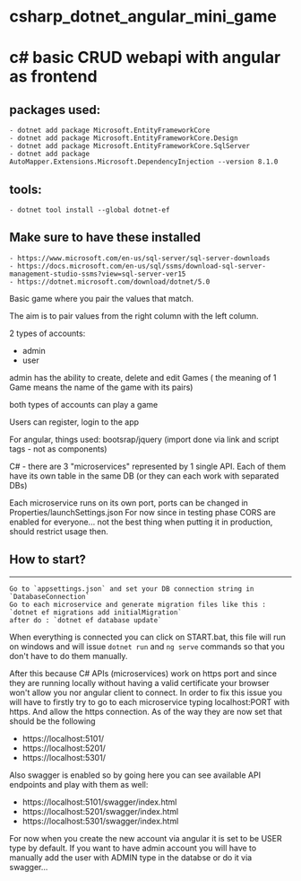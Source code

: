 # csharp_dotnet_angular_mini_game
# c# basic CRUD webapi with angular as frontend

## packages used:
	- dotnet add package Microsoft.EntityFrameworkCore
	- dotnet add package Microsoft.EntityFrameworkCore.Design
	- dotnet add package Microsoft.EntityFrameworkCore.SqlServer
	- dotnet add package AutoMapper.Extensions.Microsoft.DependencyInjection --version 8.1.0

## tools:
	- dotnet tool install --global dotnet-ef

## Make sure to have these installed
	- https://www.microsoft.com/en-us/sql-server/sql-server-downloads
	- https://docs.microsoft.com/en-us/sql/ssms/download-sql-server-management-studio-ssms?view=sql-server-ver15
	- https://dotnet.microsoft.com/download/dotnet/5.0

Basic game where you pair the values that match.

The aim is to pair values from the right column with the left column.

2 types of accounts:
 - admin
 - user

admin has the ability to create, delete and edit Games ( the meaning of 1 Game means the name of the game with its pairs)

both types of accounts can play a game

Users can register, login to the app

For angular, things used: bootsrap/jquery (import done via link and script tags - not as components)

C# - there are 3 "microservices" represented by 1 single API. Each of them have its own table in the same DB (or they can each work with separated DBs)

Each microservice runs on its own port, ports can be changed in Properties/launchSettings.json
For now since in testing phase CORS are enabled for everyone... not the best thing when putting it in production, should restrict usage then.

## How to start?
---
	Go to `appsettings.json` and set your DB connection string in `DatabaseConnection`
	Go to each microservice and generate migration files like this : `dotnet ef migrations add initialMigration`
	after do : `dotnet ef database update`

When everything is connected you can click on START.bat, this file will run on windows and will issue `dotnet run` and `ng serve` commands so that you don't have to do them manually.

After this because C# APIs (microservices) work on https port and since they are running locally without having a valid certificate your browser won't allow you nor angular client to connect. In order to fix this issue you will have to firstly try to go to each microservice typing localhost:PORT with https. And allow the https connection. As of the way they are now set that should be the following
 - https://localhost:5101/
 - https://localhost:5201/
 - https://localhost:5301/

Also swagger is enabled so by going here you can see available API endpoints and play with them as well:
 - https://localhost:5101/swagger/index.html
 - https://localhost:5201/swagger/index.html
 - https://localhost:5301/swagger/index.html

 For now when you create the new account via angular it is set to be USER type by default.
 If you want to have admin account you will have to manually add the user with ADMIN type in the databse or do it via swagger...